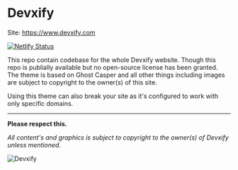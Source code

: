 # Devxify

Site: https://www.devxify.com

[![Netlify Status](https://api.netlify.com/api/v1/badges/eda6fafb-94eb-4f56-ada4-721e9aa3c511/deploy-status)](https://app.netlify.com/sites/devxify/deploys)

This repo contain codebase for the whole Devxify website. Though this repo is publially available but no open-source license has been granted. The theme is based on Ghost Casper and all other things including images are subject to copyright to the owner(s) of this site.

Using this theme can also break your site as it's configured to work with only specific domains.

<hr>

**Please respect this.**

_All content's and graphics is subject to copyright to the owner(s) of Devxify unless mentioned._

![Devxify](https://devstorage.b-cdn.net/devxify.png)
